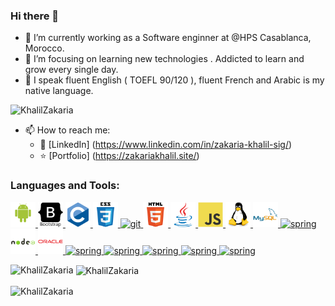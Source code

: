 ### Hi there 👋



- :yellow_heart: I’m currently working as a Software enginner at @HPS Casablanca, Morocco.
- 🌱 I’m  focusing on learning new technologies . Addicted to learn and grow every single day. 
- :tongue: I speak fluent English ( TOEFL 90/120 ), fluent French and Arabic is my native language.

<p align="left"> <img src="https://komarev.com/ghpvc/?username=KhalilZakaria&label=Profile%20views&color=0e75b6&style=flat" alt="KhalilZakaria" /> </p>

- 📫 How to reach me:
    * :office: [LinkedIn] (https://www.linkedin.com/in/zakaria-khalil-sig/)
    * :star: [Portfolio] (https://zakariakhalil.site/)
   

<h3 align="left">Languages and Tools:</h3>
<p align="left"> 
   <a href="https://developer.android.com" target="_blank" rel="noreferrer"> 
      <img src="https://raw.githubusercontent.com/devicons/devicon/master/icons/android/android-original-wordmark.svg" alt="android" width="40" height="40"/> </a> 
   
   <a href="https://getbootstrap.com" target="_blank" rel="noreferrer"> 
      <img src="https://raw.githubusercontent.com/devicons/devicon/master/icons/bootstrap/bootstrap-plain-wordmark.svg" alt="bootstrap" width="40" height="40"/> </a> 
   
   <a href="https://www.cprogramming.com/" target="_blank" rel="noreferrer">
      <img src="https://raw.githubusercontent.com/devicons/devicon/master/icons/c/c-original.svg" alt="c" width="40" height="40"/> </a> 
   
   <a href="https://www.w3schools.com/css/" target="_blank" rel="noreferrer"> 
      <img src="https://raw.githubusercontent.com/devicons/devicon/master/icons/css3/css3-original-wordmark.svg" alt="css3" width="40" height="40"/> </a> 
   
   <a href="https://git-scm.com/" target="_blank" rel="noreferrer"> 
      <img src="https://www.vectorlogo.zone/logos/git-scm/git-scm-icon.svg" alt="git" width="40" height="40"/> </a> 
   
   <a href="https://www.w3.org/html/" target="_blank" rel="noreferrer"> 
      <img src="https://raw.githubusercontent.com/devicons/devicon/master/icons/html5/html5-original-wordmark.svg" alt="html5" width="40" height="40"/> </a>
   
   <a href="https://www.java.com" target="_blank" rel="noreferrer"> 
      <img src="https://raw.githubusercontent.com/devicons/devicon/master/icons/java/java-original.svg" alt="java" width="40" height="40"/> </a> 
   
   <a href="https://developer.mozilla.org/en-US/docs/Web/JavaScript" target="_blank" rel="noreferrer"> 
      <img src="https://raw.githubusercontent.com/devicons/devicon/master/icons/javascript/javascript-original.svg" alt="javascript" width="40" height="40"/> </a>
   
   <a href="https://www.linux.org/" target="_blank" rel="noreferrer"> 
      <img src="https://raw.githubusercontent.com/devicons/devicon/master/icons/linux/linux-original.svg" alt="linux" width="40" height="40"/> </a> 
   
   <a href="https://www.mysql.com/" target="_blank" rel="noreferrer">
      <img src="https://raw.githubusercontent.com/devicons/devicon/master/icons/mysql/mysql-original-wordmark.svg" alt="mysql" width="40" height="40"/> </a>
   
   <a href="https://postgresql.org/" target="_blank" rel="noreferrer"> 
      <img src="https://www.vectorlogo.zone/logos/postgresql/postgresql-icon.svg" alt="spring" width="40" height="40"/> </a> 
   
   <a href="https://nodejs.org" target="_blank" rel="noreferrer">
      <img src="https://raw.githubusercontent.com/devicons/devicon/master/icons/nodejs/nodejs-original-wordmark.svg" alt="nodejs" width="40" height="40"/> </a>
   
   <a href="https://www.oracle.com/" target="_blank" rel="noreferrer"> 
      <img src="https://raw.githubusercontent.com/devicons/devicon/master/icons/oracle/oracle-original.svg" alt="oracle" width="40" height="40"/> </a> 
   
   <a href="https://spring.io/" target="_blank" rel="noreferrer"> 
      <img src="https://www.vectorlogo.zone/logos/springio/springio-icon.svg" alt="spring" width="40" height="40"/> </a> 
   
   <a href="https://angular.io/" target="_blank" rel="noreferrer"> 
      <img src="https://www.vectorlogo.zone/logos/angular/angular-icon.svg" alt="spring" width="40" height="40"/> </a> 
   
   <a href="https://docker.com/" target="_blank" rel="noreferrer"> 
      <img src="https://www.vectorlogo.zone/logos/docker/docker-icon.svg" alt="spring" width="40" height="40"/> </a> 
   
   <a href="https://bitbucket.com/" target="_blank" rel="noreferrer"> 
      <img src="https://www.vectorlogo.zone/logos/jenkins/jenkins-icon.svg" alt="spring" width="40" height="40"/> </a> 
   
   <a href="https://kubernetes.io/" target="_blank" rel="noreferrer"> 
      <img src="https://www.vectorlogo.zone/logos/kubernetes/kubernetes-icon.svg" alt="spring" width="40" height="40"/> </a> 
   

   
</p>

<p><img align="left" src="https://github-readme-stats.vercel.app/api/top-langs?username=KhalilZakaria&show_icons=true&locale=en&layout=compact" alt="KhalilZakaria" /></p>

<p>&nbsp;<img align="center" src="https://github-readme-stats.vercel.app/api?username=KhalilZakaria&show_icons=true&locale=en" alt="KhalilZakaria" /></p>

<p><img align="center" src="https://github-readme-streak-stats.herokuapp.com/?user=KhalilZakaria&" alt="KhalilZakaria" /></p>
